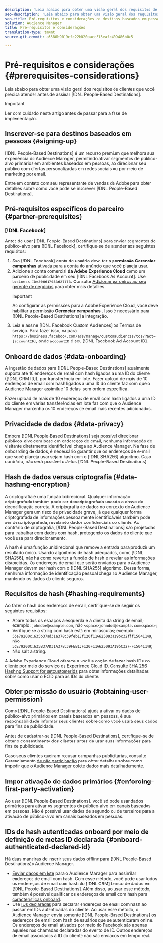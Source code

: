 ```yaml
---
description: 'Leia abaixo para obter uma visão geral dos requisitos de clientes que você precisa atender antes de se inscrever para Destinos baseados em pessoas.  '
seo-description: 'Leia abaixo para obter uma visão geral dos requisitos de clientes que você precisa atender antes de se inscrever para Destinos baseados em pessoas.  '
seo-title: Pré-requisitos e considerações de destinos baseados em pessoas
solution: Audience Manager
title: Pré-requisitos e considerações
translation-type: tm+mt
source-git-commit: a3380b9019cfc22b020aacc313eafc409486b0c5

---
```



# Pré-requisitos e considerações {#prerequisites-considerations}

Leia abaixo para obter uma visão geral dos requisitos de clientes que você precisa atender antes de assinar [!DNL People-Based Destinations].

>[!IMPORTANT]
> Ler com cuidado neste artigo antes de passar para a fase de implementação.

## Inscrever-se para destinos baseados em pessoas {#signing-up}

[!DNL People-Based Destinations] é um recurso premium que melhora sua experiência do Audience Manager, permitindo ativar segmentos de público-alvo primários em ambientes baseados em pessoas, ao direcionar seu público com ofertas personalizadas em redes sociais ou por meio de marketing por email.

Entre em contato com seu representante de vendas da Adobe para obter detalhes sobre como você pode se inscrever [!DNL People-Based Destinations].

## Pré-requisitos específicos do parceiro {#partner-prerequisites}

### [!DNL Facebook]

Antes de usar [!DNL People-Based Destinations] para enviar segmentos de público-alvo para [!DNL Facebook], certifique-se de atender aos seguintes requisitos:

1. Sua [!DNL Facebook] conta de usuário deve ter a **permissão Gerenciar campanhas** ativada para a conta do anúncio que você planeja usar.
1. Adicione a conta comercial **da Adobe Experience Cloud** como um parceiro de publicidade em seu [!DNL Facebook Ad Account]. Use `business ID=206617933627973`. Consulte [Adicionar parceiros ao seu gerente de negócios](https://www.facebook.com/business/help/708679622611131) para obter mais detalhes.
   >[!IMPORTANT]
   > Ao configurar as permissões para a Adobe Experience Cloud, você deve habilitar a permissão **Gerenciar campanhas** . Isso é necessário para [!DNL People-Based Destinations] a integração.
1. Leia e assine [!DNL Facebook Custom Audiences] os Termos de serviço. Para fazer isso, vá para `https://business.facebook.com/ads/manage/customaudiences/tos/?act=[accountID]`, onde `accountID` é seu [!DNL Facebook Ad Account ID].

## Onboard de dados {#data-onboarding}

A ingestão de dados para [!DNL People-Based Destinations] atualmente suporta até 10 endereços de email com hash ligados a uma ID do cliente ([!DNL CRM ID]), por transferência em lote. Fazer upload de mais de 10 endereços de email com hash ligados a uma ID do cliente faz com que o Audience Manager assimilue 10 delas, sem ordem específica.

Fazer upload de mais de 10 endereços de email com hash ligados a uma ID do cliente em várias transferências em lote faz com que o Audience Manager mantenha os 10 endereços de email mais recentes adicionados.

## Privacidade de dados {#data-privacy}

Embora [!DNL People-Based Destinations] seja possível direcionar públicos-alvo com base em endereços de email, nenhuma informação de visitante diretamente identificável chega ao Audience Manager. Na fase de onboarding de dados, é necessário garantir que os endereços de e-mail que você planeja usar sejam hash com o [!DNL SHA256] algoritmo. Caso contrário, não será possível usá-los [!DNL People-Based Destinations].

## Hash de dados versus criptografia {#data-hashing-encryption}

A criptografia é uma função bidirecional. Qualquer informação criptografada também pode ser descriptografada usando a chave de decodificação correta. A criptografia de dados no contexto do Audience Manager gera um risco de privacidade grave, já que qualquer forma criptografada de informações pessoalmente identificáveis também pode ser descriptografada, revelando dados confidenciais do cliente. Ao contrário de criptografia, [!DNL People-Based Destinations] são projetadas para trabalhar com dados com hash, protegendo os dados do cliente que você usa para direcionamento.

A hash é uma função unidirecional que remove a entrada para produzir um resultado único. Usando algoritmos de hash adequados, como [!DNL SHA256], não há como reverter a função de hash e revelar as informações distorcidas. Os endereços de email que serão enviados para o Audience Manager devem ser hash com o [!DNL SHA256] algoritmo. Dessa forma, nenhuma informação de identificação pessoal chega ao Audience Manager, mantendo os dados do cliente seguros.

## Requisitos de hash {#hashing-requirements}

Ao fazer o hash dos endereços de email, certifique-se de seguir os seguintes requisitos:

* Apare todos os espaços à esquerda e à direita da string de email; exemplo: `johndoe@example.com`, não `<space>johndoe@example.com<space>`;
* Verifique se a string com hash está em minúsculas; exemplo: `55e79200c1635b37ad31a378c39feb12f120f116625093a19bc32fff15041149`, não `55E79200C1635B37AD31A378C39FEB12F120F116625093A19bC32FFF15041149`;
* Não salt a string.

A Adobe Experience Cloud oferece a você a opção de fazer hash IDs do cliente por meio do serviço da Experience Cloud ID. Consulte [SHA 256 Hashing Support for setcustomerids](https://docs.adobe.com/content/help/en/id-service/using/reference/hashing-support.html) para obter informações detalhadas sobre como usar o ECID para as IDs do cliente.

## Obter permissão do usuário {#obtaining-user-permission}

Como [!DNL People-Based Destinations] ajuda a ativar os dados de público-alvo primários em canais baseados em pessoas, é sua responsabilidade informar seus clientes sobre como você usará seus dados para fins de publicidade.

Antes de cadastrar-se [!DNL People-Based Destinations], certifique-se de obter o consentimento dos clientes antes de usar suas informações para fins de publicidade.

Caso seus clientes queiram recusar campanhas publicitárias, consulte Gerenciamento [de não participação](../../overview/data-security-and-privacy/opt-out-management.md) para obter detalhes sobre como impedir que o Audience Manager colete dados mais detalhadamente.

## Impor ativação de dados primários {#enforcing-first-party-activation}

Ao usar [!DNL People-Based Destinations], você só pode usar dados primários para ativar os segmentos do público-alvo em canais baseados em pessoas. Não é possível usar dados de segundo ou de terceiros para a ativação de público-alvo em canais baseados em pessoas.

## IDs de hash autenticadas onboard por meio de definição de metas ID declarada {#onboard-authenticated-declared-id}

Há duas maneiras de inserir seus dados offline para [!DNL People-Based Destinations]o Audience Manager.

* [Enviar dados em lote](../../integration/sending-audience-data/batch-data-transfer-explained/batch-data-transfer-overview.md) para o Audience Manager para assimilar endereços de email com hash. Com esse método, você pode usar todos os endereços de email com hash do [!DNL CRM] banco de dados em [!DNL People-Based Destinations]. Além disso, ao usar esse método, também é possível qualificar os endereços de email com hash para [características onboard](../traits/trait-qualification-reference.md).
* Use [IDs declaradas](../declared-ids.md) para declarar endereços de email com hash ao passar em IDs autenticadas do cliente. Ao usar esse método, o Audience Manager envia somente [!DNL People-Based Destinations] os endereços de email com hash de usuários que se autenticaram online. Os endereços de email ativados por meio do Facebook são apenas aqueles nas chamadas declaradas do evento de ID. Outros endereços de email associados à ID do cliente não são enviados em tempo real.
